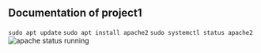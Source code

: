 ## Documentation of project1
`sudo apt update`
`sudo apt install apache2`
`sudo systemctl status apache2`
![apache status running](./images/apache.snagx)


